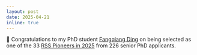 ```yaml
---
layout: post
date: 2025-04-21
inline: true
---
```


🎉 Congratulations to my PhD student [Fangqiang Ding](https://toytiny.github.io/) on being selected as one of the 33 [RSS Pioneers in 2025](https://sites.google.com/view/rsspioneers2025/) from 226 senior PhD applicants.



